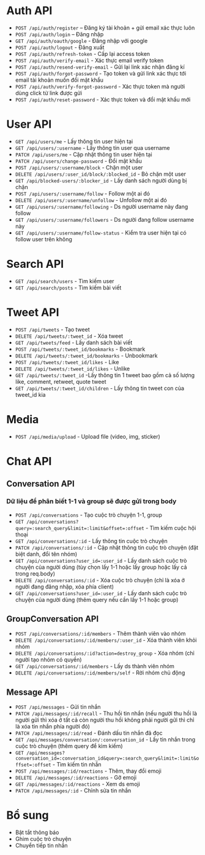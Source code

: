 # Auth API

- `POST /api/auth/register` – Đăng ký tài khoản + gửi email xác thực luôn
- `POST /api/auth/login` – Đăng nhập
- `GET /api/auth/oauth/google` - Đăng nhập với google
- `POST /api/auth/logout` - Đăng xuất
- `POST /api/auth/refresh-token` - Cấp lại access token
- `POST /api/auth/verify-email` - Xác thực email verify token
- `POST /api/auth/resend-verify-email` - Gửi lại link xác nhận đăng kí
- `POST /api/auth/forgot-password` - Tạo token và gửi link xác thực tới email tài khoản muốn đổi mật khẩu
- `POST /api/auth/verify-forgot-password` - Xác thực token mà người dùng click từ link được gửi
- `POST /api/auth/reset-password` - Xác thực token và đổi mật khẩu mới

# User API

- `GET /api/users/me` - Lấy thông tin user hiện tại
- `GET /api/users/:username` - Lấy thông tin user qua username
- `PATCH /api/users/me` - Cập nhật thông tin user hiện tại
- `PATCH /api/users/change-password` - Đổi mật khẩu
- `POST /api/users/:username/block` - Chặn một user
- `DELETE /api/users/:user_id/block/:blocked_id` - Bỏ chặn một user
- `GET /api/blocked-users/:blocker_id` - Lấy danh sách người dùng bị chặn
- `POST /api/users/:username/follow` - Follow một ai đó
- `DELETE /api/users/:username/unfollow` - Unfollow một ai đó
- `GET /api/users/:username/following` - Ds người username này đang follow
- `GET /api/users/:username/followers` - Ds người đang follow username này
- `GET /api/users/:username/follow-status` - Kiểm tra user hiện tại có follow user trên không

# Search API

- `GET /api/search/users` - Tìm kiếm user
- `GET /api/search/posts` - Tìm kiếm bài viết

# Tweet API

- `POST /api/tweets` - Tạo tweet
- `DELETE /api/tweets/:tweet_id` - Xóa tweet
- `GET /api/tweets/feed` - Lấy danh sách bài viết
- `POST /api/tweets/:tweet_id/bookmarks` - Bookmark
- `DELETE /api/tweets/:tweet_id/bookmarks` - Unbookmark
- `POST /api/tweets/:tweet_id/likes` - Like
- `DELETE /api/tweets/:tweet_id/likes` - Unlike
- `GET /api/tweets/:tweet_id` -Lấy thông tin 1 tweet bao gồm cả số lượng like, comment, retweet, quote tweet
- `GET /api/tweets/:tweet_id/children` - Lấy thông tin tweet con của tweet_id kia

# Media

- `POST /api/media/upload` - Upload file (video, img, sticker)

# Chat API

## Conversation API

### Dữ liệu để phân biết 1-1 và group sẽ được gửi trong body

- `POST /api/conversations` - Tạo cuộc trò chuyện 1-1, group
- `GET /api/conversations?query=:search_query&limit=:limit&offset=:offset` - Tìm kiếm cuộc hội thoại
- `GET /api/conversations/:id` - Lấy thông tin cuộc trò chuyện
- `PATCH /api/conversations/:id` - Cập nhật thông tin cuộc trò chuyện (đặt biệt danh, đổi tên nhóm)
- `GET /api/conversations?user_id=:user_id` - Lấy danh sách cuộc trò chuyện của người dùng (tùy chọn lấy 1-1 hoặc lấy group hoặc lấy cả trong req.body)
- `DELETE /api/conversations/:id` - Xóa cuộc trò chuyện (chỉ là xóa ở người đang đăng nhập, xóa phía client)
- `GET /api/conversations?user_id=:user_id` - Lấy danh sách cuộc trò chuyện của người dùng (thêm query nếu cần lấy 1-1 hoặc group)

## GroupConversation API

- `POST /api/conversations/:id/members` - Thêm thành viên vào nhóm
- `DELETE /api/conversations/:id/members/:user_id` - Xóa thành viên khỏi nhóm
- `DELETE /api/conversations/:id?action=destroy_group` - Xóa nhóm (chỉ người tạo nhóm có quyền)
- `GET /api/conversations/:id/members` - Lấy ds thành viên nhóm
- `DELETE /api/conversations/:id/members/self` - Rời nhóm chủ động

## Message API

- `POST /api/messages` - Gửi tin nhắn
- `PATCH /api/messages/:id/recall` - Thu hồi tin nhắn (nếu người thu hồi là người gửi thì xóa ở tất cả còn người thu hồi không phải người gửi thì chỉ là xóa tin nhắn phía người đó)
- `PATCH /api/messages/:id/read` - Đánh dấu tin nhắn đã đọc
- `GET /api/messages/conversation/:conversation_id` - Lấy tin nhắn trong cuộc trò chuyện (thêm query để kìm kiếm)
- `GET /api/messages?conversation_id=:conversation_id&query=:search_query&limit=:limit&offset=:offset` - Tìm kiếm tin nhắn
- `POST /api/messages/:id/reactions` - Thêm, thay đổi emoji
- `DELETE /api/messages/:id/reactions` - Gỡ emoji
- `GET /api/messages/:id/reactions` - Xem ds emoji
- `PATCH /api/messages/:id` - Chỉnh sửa tin nhắn

# Bổ sung

- Bật tắt thông báo
- Ghim cuộc trò chuyện
- Chuyển tiếp tin nhắn
